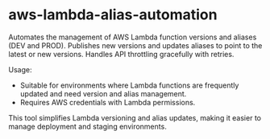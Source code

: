 # aws-lambda-alias-automation
Automates the management of AWS Lambda function versions and aliases (DEV and PROD). Publishes new versions and updates aliases to point to the latest or new versions. Handles API throttling gracefully with retries.


Usage:
- Suitable for environments where Lambda functions are frequently updated and need version and alias management.
- Requires AWS credentials with Lambda permissions.

This tool simplifies Lambda versioning and alias updates, making it easier to manage deployment and staging environments.
